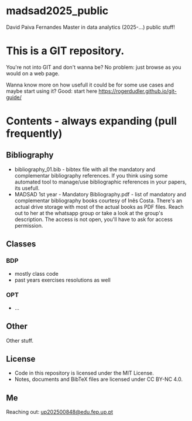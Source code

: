 # madsad2025_public

David Paiva Fernandes Master in data analytics (2025-...) public stuff!

# This is a GIT repository.

You're not into GIT and don't wanna be? No problem: just browse as you would on a web page.

Wanna know more on how usefull it could be for some use cases and maybe start using it? Good: start here https://rogerdudler.github.io/git-guide/

# Contents - always expanding (pull frequently)

## Bibliography

- bibliography_01.bib - bibtex file with all the mandatory and complementar bibliography references. If you think using some automated tool to manage/use bibliographic references in your papers, its usefull.
- MADSAD 1st year - Mandatory Bibliography.pdf - list of mandatory and complementar bibliography books courtesy of Inês Costa. There's an actual drive storage with most of the actual books as PDF files. Reach out to her at the whatsapp group or take a look at the group's description. The access is not open, you'll have to ask for access permission.

## Classes

### BDP

- mostly class code
- past years exercises resolutions as well

### OPT

- ...

## Other

Other stuff.

## License

- Code in this repository is licensed under the MIT License.
- Notes, documents and BibTeX files are licensed under CC BY-NC 4.0.

## Me

Reaching out: up202500848@edu.fep.up.pt
